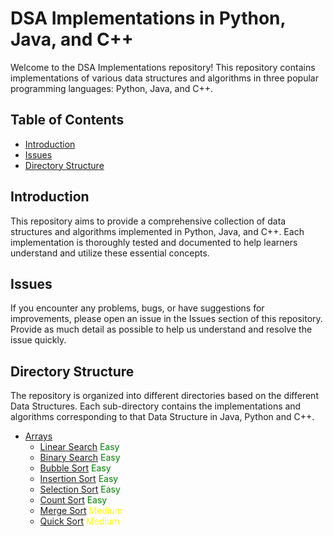 # DSA Implementations in Python, Java, and C++

Welcome to the DSA Implementations repository! This repository contains implementations of various data structures and algorithms in three popular programming languages: Python, Java, and C++.

## Table of Contents
- [Introduction](#introduction)
- [Issues](#issues)
- [Directory Structure](#directory-structure)

## Introduction

This repository aims to provide a comprehensive collection of data structures and algorithms implemented in Python, Java, and C++. Each implementation is thoroughly tested and documented to help learners understand and utilize these essential concepts.

## Issues

If you encounter any problems, bugs, or have suggestions for improvements, please open an issue in the Issues section of this repository. Provide as much detail as possible to help us understand and resolve the issue quickly.

## Directory Structure

The repository is organized into different directories based on the different Data Structures. Each sub-directory contains the implementations and algorithms corresponding to that Data Structure in Java, Python and C++.

 - [Arrays](https://github.com/deviatorsclub/DSA-algos/tree/main/arrays)
    - [Linear Search](https://github.com/deviatorsclub/DSA-algos/tree/main/arrays/linear-search) <span style="color:green">Easy</span>
    - [Binary Search](https://github.com/deviatorsclub/DSA-algos/tree/main/arrays/binary-search) <span style="color:green">Easy</span>
    - [Bubble Sort](https://github.com/deviatorsclub/DSA-algos/tree/main/arrays/bubble-sort) <span style="color:green">Easy</span>
    - [Insertion Sort](https://github.com/deviatorsclub/DSA-algos/tree/main/arrays/insertion-sort) <span style="color:green">Easy</span>
    - [Selection Sort](https://github.com/deviatorsclub/DSA-algos/tree/main/arrays/selection-sort) <span style="color:green">Easy</span>
    - [Count Sort](https://github.com/deviatorsclub/DSA-algos/tree/main/arrays/count-sort) <span style="color:green">Easy</span>
    - [Merge Sort](https://github.com/deviatorsclub/DSA-algos/tree/main/arrays/merge-sort) <span style="color:yellow">Medium</span>
    - [Quick Sort](https://github.com/deviatorsclub/DSA-algos/tree/main/arrays/quick-sort) <span style="color:yellow">Medium</span>


